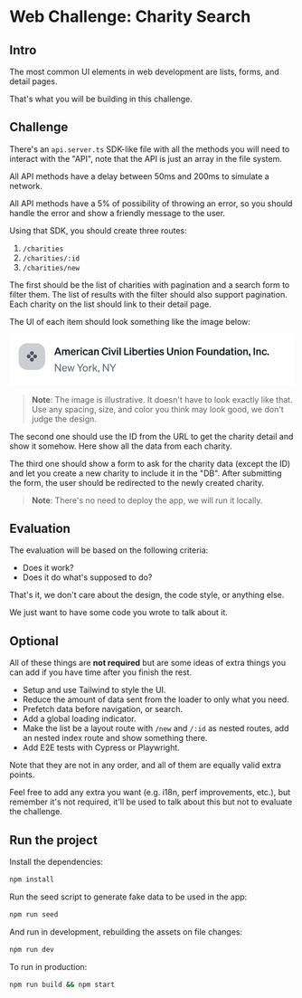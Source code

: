 # Web Challenge: Charity Search

## Intro

The most common UI elements in web development are lists, forms, and detail pages.

That's what you will be building in this challenge.

## Challenge

There's an `api.server.ts` SDK-like file with all the methods you will need to interact with the "API", note that the API is just an array in the file system.

All API methods have a delay between 50ms and 200ms to simulate a network.

All API methods have a 5% of possibility of throwing an error, so you should handle the error and show a friendly message to the user.

Using that SDK, you should create three routes:

1. `/charities`
2. `/charities/:id`
3. `/charities/new`

The first should be the list of charities with pagination and a search form to filter them. The list of results with the filter should also support pagination. Each charity on the list should link to their detail page.

The UI of each item should look something like the image below:

![](/docs/charity-item.png)

> **Note**: The image is illustrative. It doesn't have to look exactly like that. Use any spacing, size, and color you think may look good, we don't judge the design.

The second one should use the ID from the URL to get the charity detail and show it somehow. Here show all the data from each charity.

The third one should show a form to ask for the charity data (except the ID) and let you create a new charity to include it in the "DB". After submitting the form, the user should be redirected to the newly created charity.

> **Note**: There's no need to deploy the app, we will run it locally.

## Evaluation

The evaluation will be based on the following criteria:

- Does it work?
- Does it do what's supposed to do?

That's it, we don't care about the design, the code style, or anything else.

We just want to have some code you wrote to talk about it.

## Optional

All of these things are **not required** but are some ideas of extra things you can add if you have time after you finish the rest.

- Setup and use Tailwind to style the UI.
- Reduce the amount of data sent from the loader to only what you need.
- Prefetch data before navigation, or search.
- Add a global loading indicator.
- Make the list be a layout route with `/new` and `/:id` as nested routes, add an nested index route and show something there.
- Add E2E tests with Cypress or Playwright.

Note that they are not in any order, and all of them are equally valid extra points.

Feel free to add any extra you want (e.g. i18n, perf improvements, etc.), but remember it's not required, it'll be used to talk about this but not to evaluate the challenge.

## Run the project

Install the dependencies:

```sh
npm install
```

Run the seed script to generate fake data to be used in the app:

```bash
npm run seed
```

And run in development, rebuilding the assets on file changes:

```sh
npm run dev
```

To run in production:

```sh
npm run build && npm start
```
